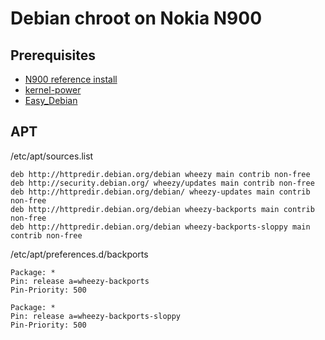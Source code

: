 # Debian chroot on Nokia N900

## Prerequisites

* [N900 reference install](../reference-install)
* [kernel-power](https://wiki.maemo.org/Kernel_power)
* [Easy_Debian](https://wiki.maemo.org/Easy_Debian)

## APT

/etc/apt/sources.list

    deb http://httpredir.debian.org/debian wheezy main contrib non-free
    deb http://security.debian.org/ wheezy/updates main contrib non-free
    deb http://httpredir.debian.org/debian/ wheezy-updates main contrib non-free
    deb http://httpredir.debian.org/debian wheezy-backports main contrib non-free
    deb http://httpredir.debian.org/debian wheezy-backports-sloppy main contrib non-free

/etc/apt/preferences.d/backports 

    Package: *
    Pin: release a=wheezy-backports
    Pin-Priority: 500
    
    Package: *
    Pin: release a=wheezy-backports-sloppy
    Pin-Priority: 500


